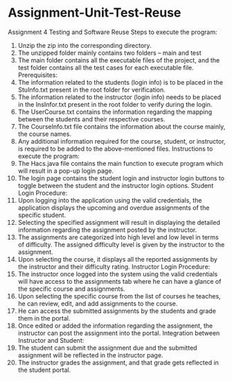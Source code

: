 # Assignment-Unit-Test-Reuse

Assignment 4 Testing and Software Reuse
Steps to execute the program:
1. Unzip the zip into the corresponding directory.
2. The unzipped folder mainly contains two folders – main and test
3. The main folder contains all the executable files of the project, and the test folder contains all the test cases for each executable file.
Prerequisites:
1. The information related to the students (login info) is to be placed in the StuInfo.txt present in the root folder for verification.
2. The information related to the instructor (login info) needs to be placed in the InsInfor.txt present in the root folder to verify during the login.
3. The UserCourse.txt contains the information regarding the mapping between the students and their respective courses.
4. The CourseInfo.txt file contains the information about the course mainly, the course names.
5. Any additional information required for the course, student, or instructor, is required to be added to the above-mentioned files.
Instructions to execute the program:
1. The Hacs.java file contains the main function to execute program which will result in a pop-up login page.
2. The login page contains the student login and instructor login buttons to toggle between the student and the instructor login options.
Student Login Procedure:
1. Upon logging into the application using the valid credentials, the application displays the upcoming and overdue assignments of the specific student.
2. Selecting the specified assignment will result in displaying the detailed information regarding the assignment posted by the instructor.
3. The assignments are categorized into high level and low level in terms of difficulty. The assigned difficulty level is given by the instructor to the assignment.
4. Upon selecting the course, it displays all the reported assignments by the instructor and their difficulty rating.
Instructor Login Procedure:
1. The instructor once logged into the system using the valid credentials will have access to the assignments tab where he can have a glance of the specific course and assignments.
2. Upon selecting the specific course from the list of courses he teaches, he can review, edit, and add assignments to the course.
3. He can access the submitted assignments by the students and grade them in the portal.
4. Once edited or added the information regarding the assignment, the instructor can post the assignment into the portal.
Integration between Instructor and Student:
1. The student can submit the assignment due and the submitted assignment will be reflected in the instructor page.
2. The instructor grades the assignment, and that grade gets reflected in the student portal.

